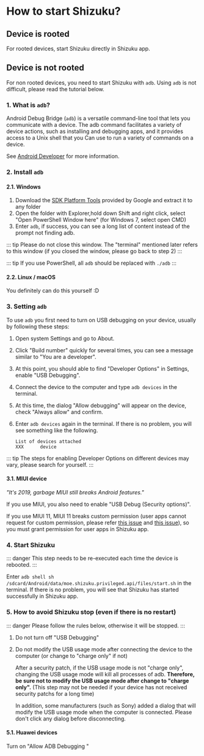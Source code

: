 # How to start Shizuku?

## Device is rooted

For rooted devices, start Shizuku directly in Shizuku app.

## Device is not rooted

For non rooted devices, you need to start Shizuku with `adb`. Using `adb` is not difficult, please read the tutorial below.

### 1. What is `adb`?

Android Debug Bridge (`adb`) is a versatile command-line tool that lets you communicate with a device. The adb command facilitates a variety of device actions, such as installing and debugging apps, and it provides access to a Unix shell that you Can use to run a variety of commands on a device.

See [Android Developer](https://developer.android.com/studio/command-line/adb) for more information.

### 2. Install `adb`

#### 2.1. Windows

1. Download the [SDK Platform Tools](https://dl.google.com/android/repository/platform-tools-latest-windows.zip) provided by Google and extract it to any folder
2. Open the folder with Explorer,hold down Shift and right click, select "Open PowerShell Window here" (for Windows 7, select open CMD)
3. Enter `adb`, if success, you can see a long list of content instead of the prompt not finding adb.

::: tip
Please do not close this window. The "terminal" mentioned later refers to this window (if you closed the window, please go back to step 2)
:::

::: tip
If you use PowerShell, all `adb` should be replaced with `./adb`
:::

#### 2.2. Linux / macOS

You definitely can do this yourself :D

### 3. Setting `adb`

To use `adb` you first need to turn on USB debugging on your device, usually by following these steps:

1. Open system Settings and go to About.
2. Click "Build number" quickly for several times, you can see a message similar to "You are a developer".
3. At this point, you should able to find "Developer Options" in Settings,  enable "USB Debugging".
4. Connect the device to the computer and type `adb devices` in the terminal.
5. At this time, the dialog "Allow debugging" will appear on the device, check "Always allow" and confirm.
6. Enter `adb devices` again in the terminal. If there is no problem, you will see something like the following.

   ```
   List of devices attached
   XXX      device
   ```

::: tip
The steps for enabling Developer Options on different devices may vary, please search for yourself.
:::

#### 3.1. MIUI device

_"It's 2019, garbage MIUI still breaks Android features."_

If you use MIUI, you also need to enable "USB Debug (Security options)".

If you use MIUI 11, MIUI 11 breaks custom permission (user apps cannot request for custom permission, please refer [this issue](https://github.com/RikkaApps/Shizuku/issues/45) and [this issue](https://github.com/android-in-china/Compatibility/issues/16)), so you must grant permission for user apps in Shizuku app.

### 4. Start Shizuku

::: danger
This step needs to be re-executed each time the device is rebooted.
:::

Enter `adb shell sh /sdcard/Android/data/moe.shizuku.privileged.api/files/start.sh` in the terminal. If there is no problem, you will see that Shizuku has started successfully in Shizuku app.

### 5. How to avoid Shizuku stop (even if there is no restart)

::: danger
Please follow the rules below, otherwise it will be stopped.
:::

1. Do not turn off "USB Debugging"
2. Do not modify the USB usage mode after connecting the device to the computer (or change to "charge only" if not)

   After a security patch, if the USB usage mode is not "charge only", changing the USB usage mode will kill all processes of adb. **Therefore, be sure not to modify the USB usage mode after change to "charge only".** (This step may not be needed if your device has not received security patchs for a long time)

   In addition, some manufacturers (such as Sony) added a dialog that will modify the USB usage mode when the computer is connected. Please don't click any dialog before disconnecting.

#### 5.1. Huawei devices

Turn on "Allow ADB Debugging "
